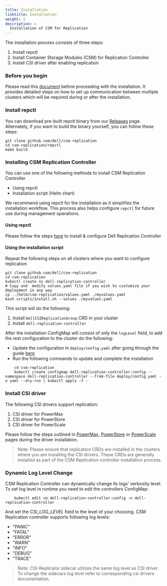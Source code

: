 ```yaml
---
title: Installation
linktitle: Installation
weight: 2
description: >
  Installation of CSM for Replication
---
```


The installation process consists of three steps:

1. Install repctl
2. Install Container Storage Modules (CSM) for Replication Controller
3. Install CSI driver after enabling replication

### Before you begin
Please read this [document](../configmap-secrets) before proceeding with the installation. It provides detailed steps on how to set up communication between multiple
clusters which will be required during or after the installation.

### Install repctl
You can download pre-built repctl binary from our [Releases](https://github.com/dell/csm-replication/releases) page.
Alternately, if you want to build the binary yourself, you can follow these steps:
```shell
git clone github.com/dell/csm-replication
cd csm-replication/repctl
make build
```

### Installing CSM Replication Controller
You can use one of the following methods to install CSM Replication Controller
* Using repctl
* Installation script (Helm chart)

We recommend using repctl for the installation as it simplifies the installation workflow. This process also helps configure `repctl`
for future use during management operations.

#### Using repctl
Please follow the steps [here](../install-repctl) to install & configure Dell Replication Controller

#### Using the installation script
Repeat the following steps on all clusters where you want to configure replication

```shell
git clone github.com/dell/csm-replication
cd csm-replication
kubectl create ns dell-replication-controller
# Copy and  modify values.yaml file if you wish to customize your deployment in any way
cp ../helm/csm-replication/values.yaml ./myvalues.yaml
bash scripts/install.sh --values ./myvalues.yaml
```

This script will do the following:
1. Install `DellCSIReplicationGroup` CRD in your cluster
2. Install `dell-replication-controller`


After the installation ConfigMap will consist of only the `logLevel` field, to add the rest configuration to the cluster do the following:
* Update the configuration in `deploy/config.yaml` after going through the guide [here](../configmap-secrets)
* Run the following commands to update and complete the installation
```shell
    cd csm-replication
    kubectl create configmap dell-replication-controller-config --namespace dell-replication-controller --from-file deploy/config.yaml -o yaml --dry-run | kubectl apply -f -
```

### Install CSI driver
The following CSI drivers support replication:
1. CSI driver for PowerMax
2. CSI driver for PowerStore
3. CSI driver for PowerScale

Please follow the steps outlined in [PowerMax](../powermax), [PowerStore](../powerstore) or [PowerScale](../powerscale) pages during the driver installation.

>Note: Please ensure that replication CRDs are installed in the clusters where you are installing the CSI drivers. These CRDs are generally installed as part of the CSM Replication controller installation process.

### Dynamic Log Level Change
CSM Replication Controller can dynamically change its logs' verbosity level.
To set log level in runtime you need to edit the controllers ConfigMap:
```shell
    kubectl edit cm dell-replication-controller-config -n dell-replication-controller
```
And set the *CSI_LOG_LEVEL* field to the level of your choosing.
CSM Replication controller supports following log levels:
- "PANIC"
- "FATAL"
- "ERROR"
- "WARN"
- "INFO"
- "DEBUG"
- "TRACE"

>Note: CSI-Replicator sidecar utilizes the same log level as CSI driver. To change the sidecars log level refer to corresponding csi drivers documentation.